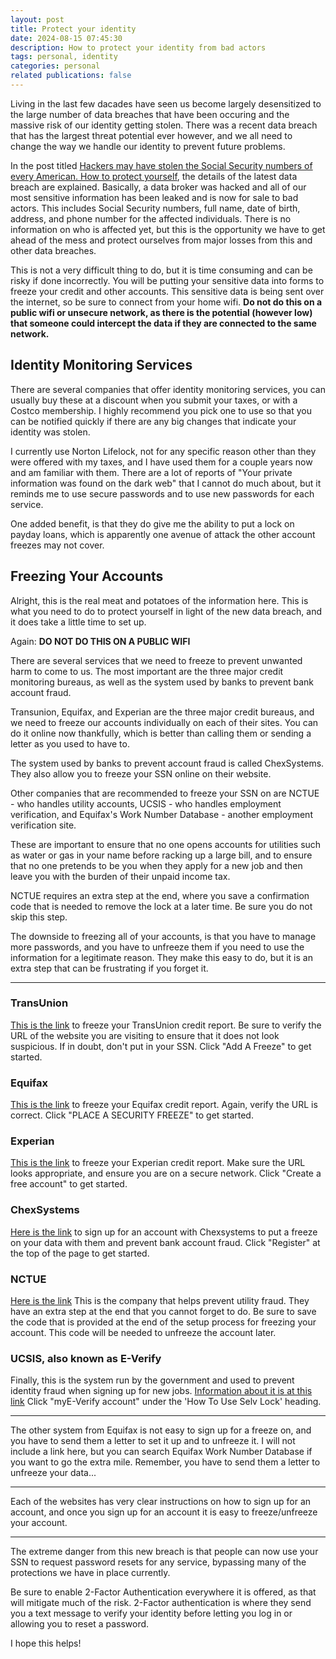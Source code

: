 ```yaml
---
layout: post
title: Protect your identity
date: 2024-08-15 07:45:30
description: How to protect your identity from bad actors
tags: personal, identity
categories: personal
related publications: false
---
```


Living in the last few dacades have seen us become largely desensitized to the large number of data breaches that have been occuring and the massive risk of our identity getting stolen. There was a recent data breach that has the largest threat potential ever however, and we all need to change the way we handle our identity to prevent future problems.

In the post titled [Hackers may have stolen the Social Security numbers of every American. How to protect yourself](https://www.latimes.com/business/story/2024-08-13/hacker-claims-theft-of-every-american-social-security-number#:~:text=According%20to%20a%20class%2Daction,staffing%20agencies%20and%20others%20doing), the details of the latest data breach are explained. Basically, a data broker was hacked and all of our most sensitive information has been leaked and is now for sale to bad actors. This includes Social Security numbers, full name, date of birth, address, and phone number for the affected individuals. There is no information on who is affected yet, but this is the opportunity we have to get ahead of the mess and protect ourselves from major losses from this and other data breaches.

This is not a very difficult thing to do, but it is time consuming and can be risky if done incorrectly. You will be putting your sensitive data into forms to freeze your credit and other accounts. This sensitive data is being sent over the internet, so be sure to connect from your home wifi. **Do not do this on a public wifi or unsecure network, as there is the potential (however low) that someone could intercept the data if they are connected to the same network.**

## Identity Monitoring Services

There are several companies that offer identity monitoring services, you can usually buy these at a discount when you submit your taxes, or with a Costco membership. I highly recommend you pick one to use so that you can be notified quickly if there are any big changes that indicate your identity was stolen.

I currently use Norton Lifelock, not for any specific reason other than they were offered with my taxes, and I have used them for a couple years now and am familiar with them. There are a lot of reports of "Your private information was found on the dark web" that I cannot do much about, but it reminds me to use secure passwords and to use new passwords for each service.

One added benefit, is that they do give me the ability to put a lock on payday loans, which is apparently one avenue of attack the other account freezes may not cover.

## Freezing Your Accounts

Alright, this is the real meat and potatoes of the information here. This is what you need to do to protect yourself in light of the new data breach, and it does take a little time to set up.

Again: **DO NOT DO THIS ON A PUBLIC WIFI**

There are several services that we need to freeze to prevent unwanted harm to come to us. The most important are the three major credit monitoring bureaus, as well as the system used by banks to prevent bank account fraud.

Transunion, Equifax, and Experian are the three major credit bureaus, and we need to freeze our accounts individually on each of their sites. You can do it online now thankfully, which is better than calling them or sending a letter as you used to have to.

The system used by banks to prevent account fraud is called ChexSystems. They also allow you to freeze your SSN online on their website.

Other companies that are recommended to freeze your SSN on are NCTUE - who handles utility accounts, UCSIS - who handles employment verification, and Equifax's Work Number Database - another employment verification site.

These are important to ensure that no one opens accounts for utilities such as water or gas in your name before racking up a large bill, and to ensure that no one pretends to be you when they apply for a new job and then leave you with the burden of their unpaid income tax.

NCTUE requires an extra step at the end, where you save a confirmation code that is needed to remove the lock at a later time. Be sure you do not skip this step.

The downside to freezing all of your accounts, is that you have to manage more passwords, and you have to unfreeze them if you need to use the information for a legitimate reason. They make this easy to do, but it is an extra step that can be frustrating if you forget it.

---

### TransUnion

[This is the link](https://www.transunion.com/credit-freeze) to freeze your TransUnion credit report. Be sure to verify the URL of the website you are visiting to ensure that it does not look suspicious. If in doubt, don't put in your SSN.
Click "Add A Freeze" to get started.

### Equifax

[This is the link](https://www.equifax.com/personal/credit-report-services/credit-freeze/) to freeze your Equifax credit report. Again, verify the URL is correct.
Click "PLACE A SECURITY FREEZE" to get started.

### Experian

[This is the link](https://www.experian.com/freeze/center.html) to freeze your Experian credit report.
Make sure the URL looks appropriate, and ensure you are on a secure network.
Click "Create a free account" to get started.

### ChexSystems

[Here is the link](https://www.chexsystems.com/security-freeze/place-freeze) to sign up for an account with Chexsystems to put a freeze on your data with them and prevent bank account fraud.
Click "Register" at the top of the page to get started.

### NCTUE

[Here is the link](https://www.exchangeservicecenter.com/Freeze/#/)
This is the company that helps prevent utility fraud. They have an extra step at the end that you cannot forget to do. Be sure to save the code that is provided at the end of the setup process for freezing your account. This code will be needed to unfreeze the account later.

### UCSIS, also known as E-Verify

Finally, this is the system run by the government and used to prevent identity fraud when signing up for new jobs.
[Information about it is at this link](https://www.e-verify.gov/employees/employee-self-services/mye-verify/self-lock)
Click "myE-Verify account" under the 'How To Use Selv Lock' heading.

---

The other system from Equifax is not easy to sign up for a freeze on, and you have to send them a letter to set it up and to unfreeze it. I will not include a link here, but you can search Equifax Work Number Database if you want to go the extra mile. Remember, you have to send them a letter to unfreeze your data...

---

Each of the websites has very clear instructions on how to sign up for an account, and once you sign up for an account it is easy to freeze/unfreeze your account.

---

The extreme danger from this new breach is that people can now use your SSN to request password resets for any service, bypassing many of the protections we have in place currently.

Be sure to enable 2-Factor Authentication everywhere it is offered, as that will mitigate much of the risk. 2-Factor authentication is where they send you a text message to verify your identity before letting you log in or allowing you to reset a password.

I hope this helps!
